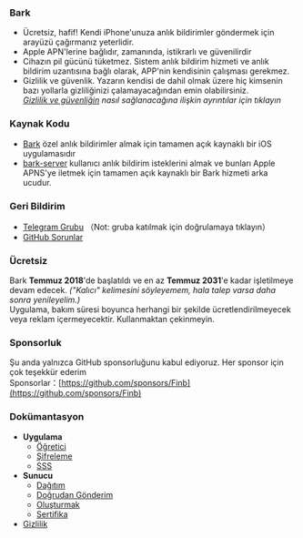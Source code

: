 
### Bark <!-- {docsify-ignore-all} -->
- Ücretsiz, hafif! Kendi iPhone'unuza anlık bildirimler göndermek için arayüzü çağırmanız yeterlidir.
- Apple APN'lerine bağlıdır, zamanında, istikrarlı ve güvenilirdir
- Cihazın pil gücünü tüketmez. Sistem anlık bildirim hizmeti ve anlık bildirim uzantısına bağlı olarak, APP'nin kendisinin çalışması gerekmez. 
- Gizlilik ve güvenlik. Yazarın kendisi de dahil olmak üzere hiç kimsenin bazı yollarla gizliliğinizi çalamayacağından emin olabilirsiniz.<br>*[Gizlilik ve güvenliğin](/tr/privacy) nasıl sağlanacağına ilişkin ayrıntılar için tıklayın*

### Kaynak Kodu
- [Bark](https://github.com/Finb/Bark) özel anlık bildirimler almak için tamamen açık kaynaklı bir iOS uygulamasıdır
- [bark-server](https://github.com/Finb/bark-server) kullanıcı anlık bildirim isteklerini almak ve bunları Apple APNS'ye iletmek için tamamen açık kaynaklı bir Bark hizmeti arka ucudur.

### Geri Bildirim
- [Telegram Grubu](https://t.me/joinchat/OsCbLzovUAE0YjY1) （Not: gruba katılmak için doğrulamaya tıklayın）
- [GitHub Sorunlar](https://github.com/Finb/Bark/issues)

### Ücretsiz
Bark **Temmuz 2018**'de başlatıldı ve en az **Temmuz 2031**'e kadar işletilmeye devam edecek. *("Kalıcı" kelimesini söyleyemem, hala talep varsa daha sonra yenileyelim.)*<br> 
Uygulama, bakım süresi boyunca herhangi bir şekilde ücretlendirilmeyecek veya reklam içermeyecektir. Kullanmaktan çekinmeyin.

### Sponsorluk 
Şu anda yalnızca GitHub sponsorluğunu kabul ediyoruz. Her sponsor için çok teşekkür ederim<br>
Sponsorlar：[https://github.com/sponsors/Finb](https://github.com/sponsors/Finb)

### Dokümantasyon
- **Uygulama**
  - [Öğretici](/tr/tutorial)
  - [Şifreleme](/tr/encryption)  
  - [SSS](/tr/faq)
- **Sunucu**
  - [Dağıtım](/tr/deploy)
  - [Doğrudan Gönderim](/tr/apns)
  - [Oluşturmak](/tr/build)
  - [Sertifika](/tr/cert)
- [Gizlilik](/tr/privacy)